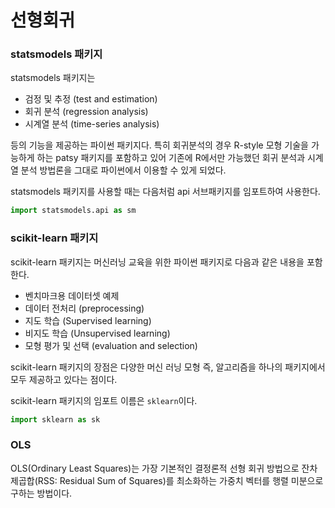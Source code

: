 # 선형회귀

### statsmodels 패키지

statsmodels 패키지는

- 검정 및 추정 (test and estimation)
- 회귀 분석 (regression analysis)
- 시계열 분석 (time-series analysis)

등의 기능을 제공하는 파이썬 패키지다. 특히 회귀분석의 경우 R-style 모형 기술을 가능하게 하는 patsy 패키지를 포함하고 있어 기존에 R에서만 가능했던 회귀 분석과 시계열 분석 방법론을 그대로 파이썬에서 이용할 수 있게 되었다.

statsmodels 패키지를 사용할 때는 다음처럼 api 서브패키지를 임포트하여 사용한다.

```python
import statsmodels.api as sm
```



### scikit-learn 패키지

scikit-learn 패키지는 머신러닝 교육을 위한 파이썬 패키지로 다음과 같은 내용을 포함한다.

- 벤치마크용 데이터셋 예제
- 데이터 전처리 (preprocessing)
- 지도 학습 (Supervised learning)
- 비지도 학습 (Unsupervised learning)
- 모형 평가 및 선택 (evaluation and selection)

scikit-learn 패키지의 장점은 다양한 머신 러닝 모형 즉, 알고리즘을 하나의 패키지에서 모두 제공하고 있다는 점이다.

scikit-learn 패키지의 임포트 이름은 `sklearn`이다.

```python
import sklearn as sk
```



### OLS

OLS(Ordinary Least Squares)는 가장 기본적인 결정론적 선형 회귀 방법으로 잔차제곱합(RSS: Residual Sum of Squares)를 최소화하는 가중치 벡터를 행렬 미분으로 구하는 방법이다.

